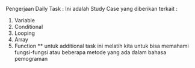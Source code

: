 Pengerjaan Daily Task :
Ini adalah Study Case yang diberikan terkait :

1. Variable
2. Conditional
3. Looping
4. Array
5. Function
   \*\* untuk additional task ini melatih kita untuk bisa memahami fungsi-fungsi atau beberapa metode yang ada dalam bahasa pemograman

